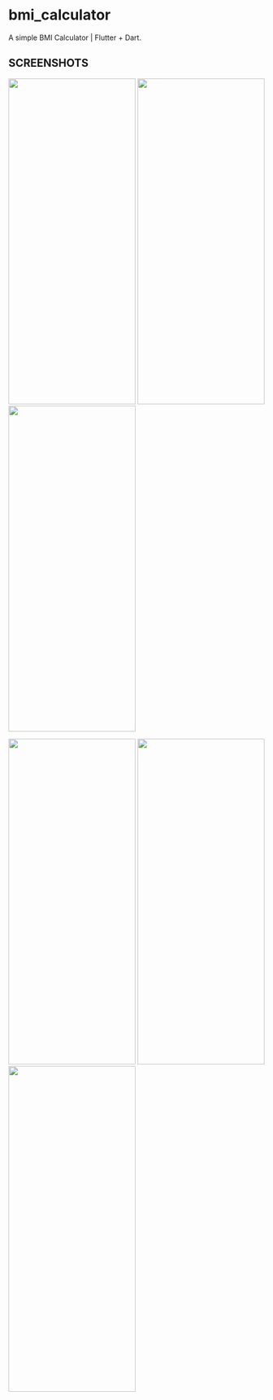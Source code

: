 # bmi_calculator

A simple BMI Calculator | Flutter + Dart.

## SCREENSHOTS

<img src="https://user-images.githubusercontent.com/41191772/115040807-1ce4a780-9ed2-11eb-81ac-41c797297eca.jpg" width="250" height="640"> <img src="https://user-images.githubusercontent.com/41191772/115040815-1f470180-9ed2-11eb-8f81-303586d6916f.jpg" width="250" height="640"> <img src="https://user-images.githubusercontent.com/41191772/115040832-23731f00-9ed2-11eb-82d4-736dc0d10127.jpg" width="250" height="640"> 

<img src="https://user-images.githubusercontent.com/41191772/115040863-2a9a2d00-9ed2-11eb-9633-ce5ecb52e2a3.jpg" width="250" height="640"> <img src="https://user-images.githubusercontent.com/41191772/115040893-338afe80-9ed2-11eb-9097-85a711729543.jpg" width="250" height="640"> <img src="https://user-images.githubusercontent.com/41191772/115040902-3554c200-9ed2-11eb-922d-e7bb226a6899.jpg" width="250" height="640">
